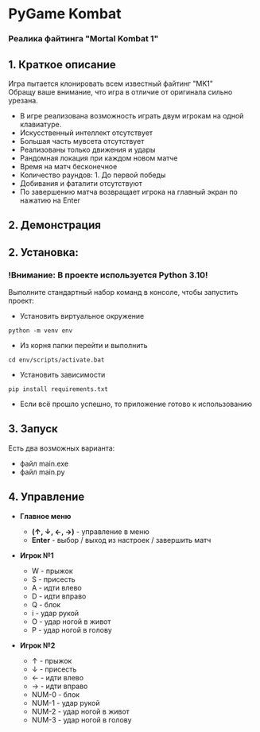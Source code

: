 # PyGame Kombat
### Реалика файтинга "Mortal Kombat 1"  
## 1. Краткое описание
Игра пытается клонировать всем известный файтинг "MK1"  
Обращу ваше внимание, что игра в отличие от оригинала сильно урезана.

* В игре реализована возможность играть двум игрокам на одной  
клавиатуре. 
* Искусственный интеллект отсутствует  
* Большая часть мувсета отсутствует
* Реализованы только движения и удары
* Рандомная локация при каждом новом матче
* Время на матч бесконечное
* Количество раундов: 1. До первой победы
* Добивания и фаталити отсутствуют
* По завершению матча возвращает игрока на главный экран по нажатию на Enter

## 2. Демонстрация



## 2. Установка:
### **!Внимание: В проекте используется Python 3.10!**

Выполните стандартный набор команд в консоле, чтобы запустить проект:
* Установить виртуальное окружение
```commandline
python -m venv env
```
* Из корня папки перейти и выполнить 
```commandline 
cd env/scripts/activate.bat
```
* Установить зависимости 
```commandline
pip install requirements.txt 
```
* Если всё прошло успешно, то приложение готово к использованию
## 3. Запуск
Есть два возможных варианта:
* файл main.exe
* файл main.py
## 4. Управление
* **Главное меню**
  * **(↑, ↓, ←, →)** - управление в меню
  * **Enter** - выбор / выход из настроек / завершить матч


* **Игрок №1**
  * W - прыжок
  * S - присесть
  * A - идти влево
  * D - идти вправо
  * Q - блок
  * i - удар рукой
  * O - удар ногой в живот
  * P - удар ногой в голову


* **Игрок №2**
  * ↑ - прыжок
  * ↓ - присесть
  * ← - идти влево
  * → - идти вправо
  * NUM-0 - блок
  * NUM-1 - удар рукой
  * NUM-2 - удар ногой в живот
  * NUM-3 - удар ногой в голову
